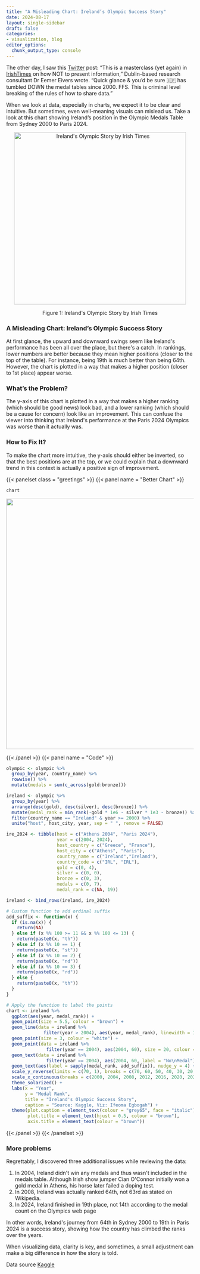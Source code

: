 ```yaml
---
title: "A Misleading Chart: Ireland’s Olympic Success Story"
date: 2024-08-17
layout: single-sidebar
draft: false
categories:
- visualization, blog
editor_options: 
  chunk_output_type: console
---
```





The other day, I saw this [Twitter](https://x.com/EemerEivers/status/1822239148519890981) post: “This is a masterclass (yet again) in [IrishTimes](https://x.com/IrishTimes) on how NOT to present information,” Dublin-based research consultant Dr Eemer Eivers wrote. “Quick glance & you’d be sure 🇮🇪 has tumbled DOWN the medal tables since 2000. FFS. This is criminal level breaking of the rules of how to share data.”

When we look at data, especially in charts, we expect it to be clear and intuitive. But sometimes, even well-meaning visuals can mislead us. Take a look at this chart showing Ireland’s position in the Olympic Medals Table from Sydney 2000 to Paris 2024.

<div class="figure" style="text-align: center">
<img src="/blog/Bad-Chart/Bad-Chart_files/figure-html/unnamed-chunk-2-1.png" alt="Ireland's Olympic Story by Irish Times" width="462" />
<p class="caption"><span id="fig:unnamed-chunk-2"></span>Figure 1: Ireland's Olympic Story by Irish Times</p>
</div>


### A Misleading Chart: Ireland’s Olympic Success Story

At first glance, the upward and downward swings seem like Ireland's performance has been all over the place, but there's a catch. In rankings, lower numbers are better because they mean higher positions (closer to the top of the table). For instance, being 19th is much better than being 64th. However, the chart is plotted in a way that makes a higher position (closer to 1st place) appear worse. 


### What’s the Problem?

The y-axis of this chart is plotted in a way that makes a higher ranking (which should be good news) look bad, and a lower ranking (which should be a cause for concern) look like an improvement. This can confuse the viewer into thinking that Ireland's performance at the Paris 2024 Olympics was worse than it actually was.

### How to Fix It?

To make the chart more intuitive, the y-axis should either be inverted, so that the best positions are at the top, or we could explain that a downward trend in this context is actually a positive sign of improvement.




{{< panelset class = "greetings" >}}
{{< panel name = "Better Chart" >}}


```r
chart
```

<img src="/blog/Bad-Chart/Bad-Chart_files/figure-html/unnamed-chunk-3-1.png" width="672" />


{{< /panel >}}
{{< panel name = "Code" >}}

```r
olympic <- olympic %>% 
  group_by(year, country_name) %>% 
  rowwise() %>% 
  mutate(medals = sum(c_across(gold:bronze)))

ireland <- olympic %>% 
  group_by(year) %>% 
  arrange(desc(gold), desc(silver), desc(bronze)) %>%
  mutate(medal_rank = min_rank(-gold * 1e6 - silver * 1e3 - bronze)) %>%
  filter(country_name == "Ireland" & year >= 2000) %>% 
  unite("host", host_city, year, sep = " ", remove = FALSE) 

ire_2024 <- tibble(host = c("Athens 2004", "Paris 2024"),
                   year = c(2004, 2024),
                   host_country = c("Greece", "France"),
                   host_city = c("Athens", "Paris"),
                   country_name = c("Ireland","Ireland"),
                   country_code = c("IRL", "IRL"),
                   gold = c(0, 4),
                   silver = c(0, 0),
                   bronze = c(0, 3),
                   medals = c(0, 7),
                   medal_rank = c(NA, 19))

ireland <- bind_rows(ireland, ire_2024)

# Custom function to add ordinal suffix
add_suffix <- function(x) {
  if (is.na(x)) {
    return(NA)
  } else if (x %% 100 >= 11 && x %% 100 <= 13) {
    return(paste0(x, "th"))
  } else if (x %% 10 == 1) {
    return(paste0(x, "st"))
  } else if (x %% 10 == 2) {
    return(paste0(x, "nd"))
  } else if (x %% 10 == 3) {
    return(paste0(x, "rd"))
  } else {
    return(paste0(x, "th"))
  }
}

# Apply the function to label the points
chart <- ireland %>%
  ggplot(aes(year, medal_rank)) +
  geom_point(size = 5.5, colour = "brown") +
  geom_line(data = ireland %>%
              filter(year > 2004), aes(year, medal_rank), linewidth = 1, colour = "brown") +
  geom_point(size = 3, colour = "white") +
  geom_point(data = ireland %>%
               filter(year == 2004), aes(2004, 60), size = 20, colour = "white") +
  geom_text(data = ireland %>%
               filter(year == 2004), aes(2004, 60, label = "No\nMedal"), nudge_y = 1.2) +
  geom_text(aes(label = sapply(medal_rank, add_suffix)), nudge_y = 4) +
  scale_y_reverse(limits = c(70, 1), breaks = c(70, 60, 50, 40, 30, 20, 10, 1)) +
  scale_x_continuous(breaks = c(2000, 2004, 2008, 2012, 2016, 2020, 2024), labels = c("Sydney\n2000", "Athens\n2004", "Beijing\n2008", "London\n2012", "Rio de Janeiro\n2016", "Tokyo\n2020", "Paris\n2024")) +
  theme_solarized() +
  labs(x = "Year",
       y = "Medal Rank",
       title = "Ireland's Olympic Success Story",
       caption = "Source: Kaggle, Viz: Ifeoma Egbogah") +
  theme(plot.caption = element_text(colour = "grey65", face = "italic"),
        plot.title = element_text(hjust = 0.5, colour = "brown"),
        axis.title = element_text(colour = "brown"))
```
{{< /panel >}}
{{< /panelset >}}

### More problems

Regrettably, I discovered three additional issues while reviewing the data:

1. In 2004, Ireland didn't win any medals and thus wasn't included in the medals table. Although Irish show jumper Cian O'Connor initially won a gold medal in Athens, his horse later failed a doping test.
2. In 2008, Ireland was actually ranked 64th, not 63rd as stated on Wikipedia.
3. In 2024, Ireland finished in 19th place, not 14th according to the medal  count on the Olympics web page

In other words, Ireland's journey from 64th in Sydney 2000 to 19th in Paris 2024 is a success story, showing how the country has climbed the ranks over the years. 

When visualizing data, clarity is key, and sometimes, a small adjustment can make a big difference in how the story is told.

Data source [Kaggle](https://www.kaggle.com/datasets/ramontanoeiro/summer-olympic-medals-1986-2020) 
